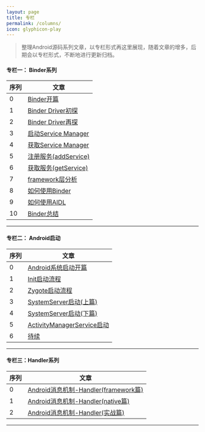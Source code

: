 ```yaml
---
layout: page
title: 专栏
permalink: /columns/
icon: glyphicon-play
---
```


> 整理Android源码系列文章，以专栏形式再这里展现，随着文章的增多，后期会以专栏形式，不断地进行更新归档。

#### 专栏一： Binder系列

|序列|文章|
|---|---|
|0|[Binder开篇](http://gityuan.com/2015/10/31/binder-prepare/)
|1|[Binder Driver初探](http://gityuan.com/2015/11/01/binder-driver/)
|2|[Binder Driver再探](http://gityuan.com/2015/11/02/binder-driver-2/)
|3|[启动Service Manager](http://gityuan.com/2015/11/07/binder-start-sm/)
|4|[获取Service Manager](http://gityuan.com/2015/11/08/binder-get-sm/)
|5|[注册服务(addService)](http://gityuan.com/2015/11/14/binder-add-service/)
|6|[获取服务(getService)](http://gityuan.com/2015/11/15/binder-get-service/)
|7|[framework层分析](http://gityuan.com/2015/11/21/binder-framework/)
|8|[如何使用Binder](http://gityuan.com/2015/11/22/binder-use/)
|9|[如何使用AIDL](http://gityuan.com/2015/11/23/binder-aidl/)
|10|[Binder总结](http://gityuan.com/2015/11/28/binder-summary/)

----------

#### 专栏二： Android启动

|序列|文章|
|---|---|
|0|[Android系统启动开篇](http://gityuan.com/2016/01/30/android-boot/)|
|1|[Init启动流程](http://gityuan.com/2016/02/05/android-init/)|
|2|[Zygote启动流程](http://gityuan.com/2016/02/13/android-zygote/)|
|3|[SystemServer启动(上篇)](http://gityuan.com/2016/02/14/android-system-server/)|
|4|[SystemServer启动(下篇)](http://gityuan.com/2016/02/20/android-system-server-2/)|
|5|[ActivityManagerService启动](http://gityuan.com/2016/02/21/activity-manager-service/)|
|6|[待续]()|


----------

#### 专栏三：Handler系列

|序列|文章|
|---|---|
|0|[Android消息机制-Handler(framework篇)](http://gityuan.com/2015/12/26/handler-message-framework/)
|1|[Android消息机制-Handler(native篇)](http://gityuan.com/2015/12/27/handler-message-native/)
|2|[Android消息机制-Handler(实战篇)](http://gityuan.com/2016/01/01/handler-message-usage/)

----------

